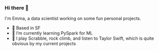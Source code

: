### Hi there 👋

<!--
**emmakrentz/emmakrentz** is a ✨ _special_ ✨ repository because its `README.md` (this file) appears on your GitHub profile.
-->
I'm Emma, a data scientist working on some fun personal projects.

- 🌱 Based in SF
- 🌱 I’m currently learning PySpark for ML
- 🌱 I play Scrabble, rock climb, and listen to Taylor Swift, which is quite obvious by my current projects

